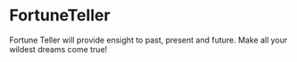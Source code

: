 # FortuneTeller
Fortune Teller will provide ensight to past, present and future.  Make all your wildest dreams come true!

